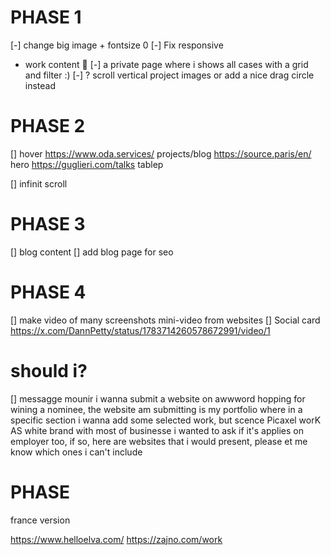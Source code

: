 # PHASE 1
[-] change big image + fontsize 0
[-] Fix responsive

- work content 🤙
  [-] a private page where i shows all cases with a grid and filter :)
  [-] ? scroll vertical project images or add a nice drag circle instead

# PHASE 2

[] hover
https://www.oda.services/ projects/blog
https://source.paris/en/ hero
https://guglieri.com/talks tablep

[] infinit scroll

# PHASE 3

[] blog content
[] add blog page for seo

# PHASE 4

[] make video of many screenshots mini-video from websites
[] Social card
https://x.com/DannPetty/status/1783714260578672991/video/1

# should i?

[] messagge mounir
i wanna submit a website on awwword hopping for wining a nominee, the website am submitting is my portfolio where in a specific section i wanna add some selected work, but scence Picaxel worK AS white brand with most of businesse i wanted to ask if it's applies on employer too, if so, here are websites that i would present, please et me know which ones i can't include

# PHASE

france version


https://www.helloelva.com/
https://zajno.com/work